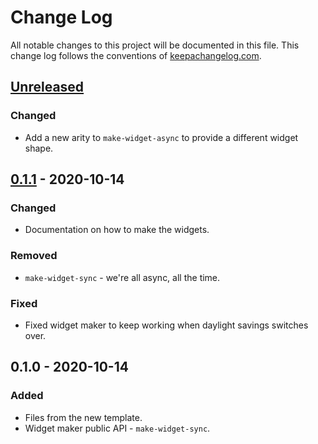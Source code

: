 # Change Log
All notable changes to this project will be documented in this file. This change log follows the conventions of [keepachangelog.com](http://keepachangelog.com/).

## [Unreleased]
### Changed
- Add a new arity to `make-widget-async` to provide a different widget shape.

## [0.1.1] - 2020-10-14
### Changed
- Documentation on how to make the widgets.

### Removed
- `make-widget-sync` - we're all async, all the time.

### Fixed
- Fixed widget maker to keep working when daylight savings switches over.

## 0.1.0 - 2020-10-14
### Added
- Files from the new template.
- Widget maker public API - `make-widget-sync`.

[Unreleased]: https://github.com/your-name/be/compare/0.1.1...HEAD
[0.1.1]: https://github.com/your-name/be/compare/0.1.0...0.1.1
